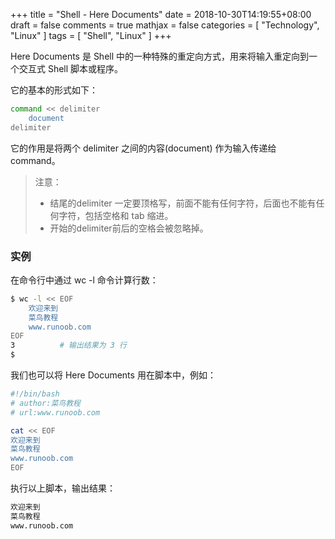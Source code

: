 +++
title = "Shell - Here Documents"
date = 2018-10-30T14:19:55+08:00
draft = false
comments = true
mathjax = false
categories = [ "Technology", "Linux" ]
tags = [ "Shell", "Linux" ]
+++

Here Documents 是 Shell 中的一种特殊的重定向方式，用来将输入重定向到一个交互式 Shell 脚本或程序。

它的基本的形式如下：

```sh
command << delimiter
    document
delimiter
```

它的作用是将两个 delimiter 之间的内容(document) 作为输入传递给 command。

> 注意：
>
> * 结尾的delimiter 一定要顶格写，前面不能有任何字符，后面也不能有任何字符，包括空格和 tab 缩进。
> * 开始的delimiter前后的空格会被忽略掉。

<!--more-->

### 实例

在命令行中通过 wc -l 命令计算行数：

```sh
$ wc -l << EOF
    欢迎来到
    菜鸟教程
    www.runoob.com
EOF
3          # 输出结果为 3 行
$
```

我们也可以将 Here Documents 用在脚本中，例如：

```sh
#!/bin/bash
# author:菜鸟教程
# url:www.runoob.com

cat << EOF
欢迎来到
菜鸟教程
www.runoob.com
EOF
```

执行以上脚本，输出结果：

```sh
欢迎来到
菜鸟教程
www.runoob.com
```

